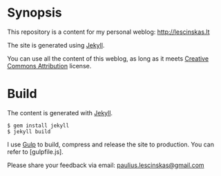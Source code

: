# Synopsis

This repository is a content for my personal weblog: http://lescinskas.lt

The site is generated using [Jekyll](http://jekyllrb.com).

You can use all the content of this weblog, as long as it meets [Creative Commons Attribution](https://creativecommons.org/licenses/by/4.0/) license.

# Build

The content is generated with [Jekyll](http://jekyllrb.com). 
```
$ gem install jekyll
$ jekyll build
```

I use [Gulp](http://gulpjs.com/) to build, compress and release the site to production. You can refer to [gulpfile.js].

Please share your feedback via email: paulius.lescinskas@gmail.com